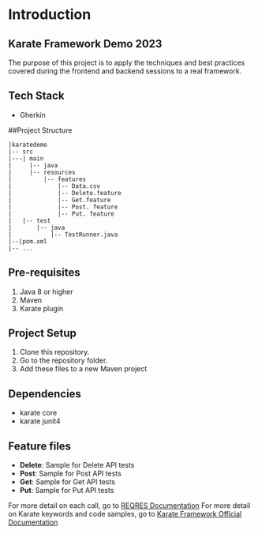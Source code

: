 
# Introduction
## Karate Framework Demo 2023

The purpose of this project is to apply the techniques and best practices covered during the frontend and backend sessions to a real framework.

## Tech Stack  
- Gherkin

##Project Structure
```
|karatedemo
|-- src
|---| main
|     |-- java
|     |-- resources
|         |-- features
|             |-- Data.csv
|             |-- Delete.feature
|             |-- Get.feature
|             |-- Post. feature
|             |-- Put. feature
|   |-- test
|       |-- java
|           |-- TestRunner.java
|--|pom.xml
|-- ...
```

## Pre-requisites
1. Java 8 or higher
2. Maven
3. Karate plugin

## Project Setup
1. Clone this repository.
2. Go to the repository folder.
3. Add these files to a new Maven project

## Dependencies
- karate core
- karate junit4
  
  
## Feature files
- **Delete**: Sample for Delete API tests
- **Post**: Sample for Post API tests
- **Get**: Sample for Get API tests
- **Put**: Sample for Put API tests

For more detail on each call, go to [ REQRES Documentation](https://reqres.in/)
For more detail on Karate keywords and code samples, go to [ Karate Framework Official Documentation](https://karatelabs.github.io/karate/)
